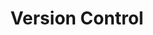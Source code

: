 ---
title: Version Control
menu:
  sidebar:
    name: Version Control
    identifier: version-control
---